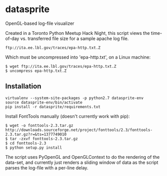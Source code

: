 datasprite
==========

OpenGL-based log-file visualizer

Created in a Toronto Python Meetup Hack Night, this script views the 
time-of-day vs. transferred file size for a sample apache log file.

    ftp://ita.ee.lbl.gov/traces/epa-http.txt.Z
    
Which must be uncompressed into 'epa-http.txt', on a Linux machine:

    $ wget ftp://ita.ee.lbl.gov/traces/epa-http.txt.Z
    $ uncompress epa-http.txt.Z

Installation
---------------

    virtualenv --system-site-packages -p python2.7 datasprite-env
    source datasprite-env/bin/activate
    pip install -r datasprite/requirements.txt 

Install FontTools manually (doesn't currently work with pip):

    $ wget -o fonttools-2.3.tar.gz http://downloads.sourceforge.net/project/fonttools/2.3/fonttools-2.3.tar.gz?r=&ts=1377749010
    $ tar -zxvf fonttools-2.3.tar.gz
    $ cd fonttools-2.3
    $ python setup.py install

The script uses PyOpenGL and OpenGLContext to do the rendering of the data-set, 
and currently just renders a sliding window of data as the script parses the 
log-file with a per-line delay.
